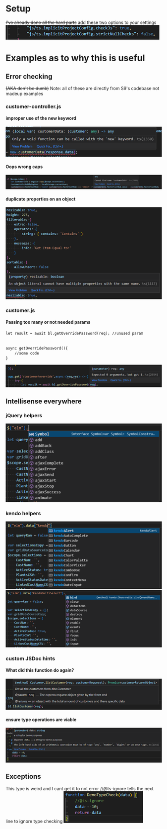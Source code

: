 # Setup 
~~I've already done all the hard parts~~
add these two options to your settings
![Pastedimage20220624121607.png](https://raw.githubusercontent.com/natefabian18/typeDocs/main/Types/Pastedimage20220624121607.png)
# Examples as to why this is useful
## Error checking 
~~(AKA don't be dumb)~~
Note: all of these are directly from S9's codebase not madeup examples
### customer-controller.js 
#### improper use of the new keyword
![Pastedimage20220624115709.png](https://raw.githubusercontent.com/natefabian18/typeDocs/main/Types/Pastedimage20220624115709.png)
#### Oops wrong caps
![Pastedimage20220624115751.png](https://raw.githubusercontent.com/natefabian18/typeDocs/main/Types/Pastedimage20220624115751.png)
#### duplicate properties on an object
![Pastedimage20220624121758.png](https://raw.githubusercontent.com/natefabian18/typeDocs/main/Types/Pastedimage20220624121758.png)
### customer.js
#### Passing too many or not needed params
```
let result = await bl.getOverridePassword(req); //unused param


async getOverridePassword(){
	//some code
}
```
![Pastedimage20220624115445.png](https://raw.githubusercontent.com/natefabian18/typeDocs/main/Types/Pastedimage20220624115445.png)


## Intellisense everywhere
### jQuery helpers
![Pastedimage20220624115859.png](https://raw.githubusercontent.com/natefabian18/typeDocs/main/Types/Pastedimage20220624115859.png)
### kendo helpers
![Pastedimage20220624115918.png](https://raw.githubusercontent.com/natefabian18/typeDocs/main/Types/Pastedimage20220624115918.png)
![Pastedimage20220624115946.png](https://raw.githubusercontent.com/natefabian18/typeDocs/main/Types/Pastedimage20220624115946.png)

### custom JSDoc hints
#### What did this function do again?
![Pastedimage20220624121017.png](https://raw.githubusercontent.com/natefabian18/typeDocs/main/Types/Pastedimage20220624121017.png)
#### ensure type operations are viable
![Pastedimage20220624121314.png](https://raw.githubusercontent.com/natefabian18/typeDocs/main/Types/Pastedimage20220624121314.png)

## Exceptions
This type is weird and I cant get it to not error
//@ts-ignore tells the next line to ignore type checking
![Pastedimage20220624121505.png](https://raw.githubusercontent.com/natefabian18/typeDocs/main/Types/Pastedimage20220624121505.png)